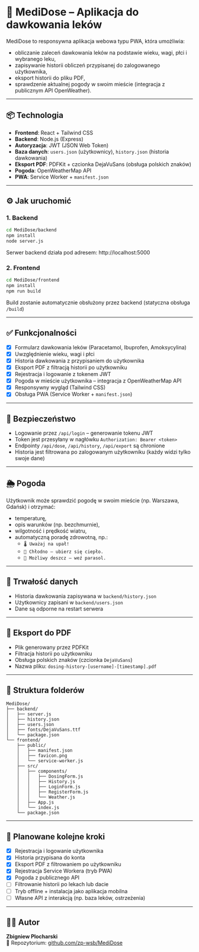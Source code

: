# 💊 MediDose – Aplikacja do dawkowania leków

MediDose to responsywna aplikacja webowa typu PWA, która umożliwia:
- obliczanie zaleceń dawkowania leków na podstawie wieku, wagi, płci i wybranego leku,
- zapisywanie historii obliczeń przypisanej do zalogowanego użytkownika,
- eksport historii do pliku PDF,
- sprawdzenie aktualnej pogody w swoim mieście (integracja z publicznym API OpenWeather).

---

## 📦 Technologia

- **Frontend**: React + Tailwind CSS
- **Backend**: Node.js (Express)
- **Autoryzacja**: JWT (JSON Web Token)
- **Baza danych**: `users.json` (użytkownicy), `history.json` (historia dawkowania)
- **Eksport PDF**: PDFKit + czcionka DejaVuSans (obsługa polskich znaków)
- **Pogoda**: OpenWeatherMap API
- **PWA**: Service Worker + `manifest.json`

---

## ⚙️ Jak uruchomić

### 1. Backend
```bash
cd MediDose/backend
npm install
node server.js
```
Serwer backend działa pod adresem: http://localhost:5000

### 2. Frontend
```bash
cd MediDose/frontend
npm install
npm run build
```
Build zostanie automatycznie obsłużony przez backend (statyczna obsługa `/build`)

---

## ✅ Funkcjonalności

- [x] Formularz dawkowania leków (Paracetamol, Ibuprofen, Amoksycylina)
- [x] Uwzględnienie wieku, wagi i płci
- [x] Historia dawkowania z przypisaniem do użytkownika
- [x] Eksport PDF z filtracją historii po użytkowniku
- [x] Rejestracja i logowanie z tokenem JWT
- [x] Pogoda w mieście użytkownika – integracja z OpenWeatherMap API
- [x] Responsywny wygląd (Tailwind CSS)
- [x] Obsługa PWA (Service Worker + `manifest.json`)

---

## 🔐 Bezpieczeństwo

- Logowanie przez `/api/login` – generowanie tokenu JWT
- Token jest przesyłany w nagłówku `Authorization: Bearer <token>`
- Endpointy `/api/dose`, `/api/history`, `/api/export` są chronione
- Historia jest filtrowana po zalogowanym użytkowniku (każdy widzi tylko swoje dane)

---

## 🌦 Pogoda

Użytkownik może sprawdzić pogodę w swoim mieście (np. Warszawa, Gdańsk) i otrzymać:
- temperaturę,
- opis warunków (np. bezchmurnie),
- wilgotność i prędkość wiatru,
- automatyczną poradę zdrowotną, np.:
  - `🌡 Uważaj na upał!`
  - `🧥 Chłodno – ubierz się ciepło.`
  - `🌂 Możliwy deszcz – weź parasol.`

---

## 🧪 Trwałość danych

- Historia dawkowania zapisywana w `backend/history.json`
- Użytkownicy zapisani w `backend/users.json`
- Dane są odporne na restart serwera

---

## 📄 Eksport do PDF

- Plik generowany przez PDFKit
- Filtracja historii po użytkowniku
- Obsługa polskich znaków (czcionka `DejaVuSans`)
- Nazwa pliku: `dosing-history-[username]-[timestamp].pdf`

---

## 📁 Struktura folderów

```
MediDose/
├── backend/
│   ├── server.js
│   ├── history.json
│   ├── users.json
│   ├── fonts/DejaVuSans.ttf
│   └── package.json
└── frontend/
    ├── public/
    │   ├── manifest.json
    │   ├── favicon.png
    │   └── service-worker.js
    ├── src/
    │   ├── components/
    │   │   ├── DosingForm.js
    │   │   ├── History.js
    │   │   ├── LoginForm.js
    │   │   ├── RegisterForm.js
    │   │   └── Weather.js
    │   ├── App.js
    │   └── index.js
    └── package.json
```

---

## 📌 Planowane kolejne kroki

- [x] Rejestracja i logowanie użytkownika
- [x] Historia przypisana do konta
- [x] Eksport PDF z filtrowaniem po użytkowniku
- [x] Rejestracja Service Workera (tryb PWA)
- [x] Pogoda z publicznego API
- [ ] Filtrowanie historii po lekach lub dacie
- [ ] Tryb offline + instalacja jako aplikacja mobilna
- [ ] Własne API z interakcją (np. baza leków, ostrzeżenia)

---

## 👨‍💻 Autor

**Zbigniew Plocharski**  
📁 Repozytorium: [github.com/zp-wsb/MediDose](https://github.com/zp-wsb/MediDose)
